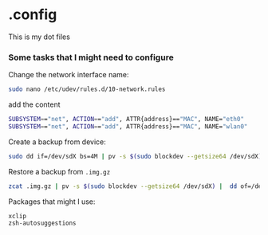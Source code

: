 # .config
This is my dot files

### Some tasks that I might need to configure
Change the network interface name:
```bash
sudo nano /etc/udev/rules.d/10-network.rules
```
add the content
```bash
SUBSYSTEM=="net", ACTION=="add", ATTR{address}=="MAC", NAME="eth0"
SUBSYSTEM=="net", ACTION=="add", ATTR{address}=="MAC", NAME="wlan0"
```
Create a backup from device:
```bash
sudo dd if=/dev/sdX bs=4M | pv -s $(sudo blockdev --getsize64 /dev/sdX) | gzip -9 > $(date --iso).img.gz
```
Restore a backup from `.img.gz`
```bash
zcat .img.gz | pv -s $(sudo blockdev --getsize64 /dev/sdX) |  dd of=/dev/sdX
```

Packages that might I use:
```
xclip
zsh-autosuggestions

```

